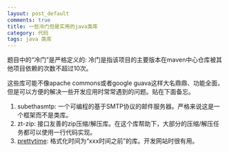```yaml
---
layout: post_default
comments: true
title: 一些冷门但是实用的java类库
category: 代码
tags: java 类库
---
```

题目中的“冷门”是严格定义的: 冷门是指该项目的主要版本在maven中心仓库被其他项目依赖的次数不超过10次。

这些库可能不像apache commons或者google guava这样大名鼎鼎、功能全面，但是可以方便的解决一些开发应用时常常遇到的问题。贴在下面备忘。

1. subethasmtp: 一个可编程的基于SMTP协议的邮件服务器。严格来说这是一个框架而不是类库。
2. zt-zip: 接口友善的zip压缩/解压库。在这个库帮助下，大部分的压缩/解压任务都可以使用一行代码实现。
3. [prettytime](http://ocpsoft.org/prettytime/ "prettytime"): 格式化时间为“xxx时间之前”的库。开发网站时很有用。
